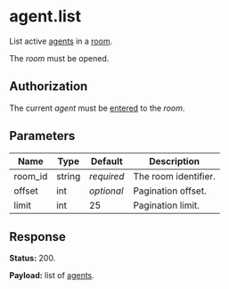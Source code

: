 # agent.list

List active [agents](api.agent.md#agent) in a [room](api.room#room).

The _room_ must be opened.

## Authorization

The current _agent_ must be [entered](api.room.enter.md) to the _room_.

## Parameters

Name    | Type   | Default    | Description
------- | ------ | ---------- | --------------------
room_id | string | _required_ | The room identifier.
offset  | int    | _optional_ | Pagination offset.
limit   | int    |         25 | Pagination limit.

## Response

**Status:** 200.

**Payload:** list of [agents](api.agent.md#agent).
